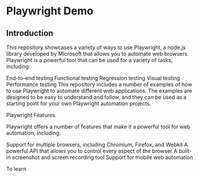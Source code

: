 # Playwright Demo

## Introduction

This repository showcases a variety of ways to use Playwright, a node.js library developed by Microsoft that allows you to automate web browsers. Playwright is a powerful tool that can be used for a variety of tasks, including:

End-to-end testing
Functional testing
Regression testing
Visual testing
Performance testing
This repository includes a number of examples of how to use Playwright to automate different web applications. The examples are designed to be easy to understand and follow, and they can be used as a starting point for your own Playwright automation projects.

Playwright Features

Playwright offers a number of features that make it a powerful tool for web automation, including:

Support for multiple browsers, including Chromium, Firefox, and Webkit
A powerful API that allows you to control every aspect of the browser
A built-in screenshot and screen recording tool
Support for mobile web automation

To learn
